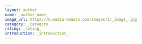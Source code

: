 ```yaml
---
layout: author
name: _author_name_
image_url: https://m.media-amazon.com/images/I/_image_.jpg
category: _category
rating: _rating_
introduction: _introduction_
---
```

